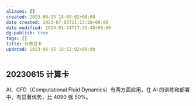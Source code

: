 ```yaml
---
aliases: []
created: 2023-06-15 18:09:02+08:00
date created: 2023-07-05T11:13:20+08:00
date modified: 2024-01-14T17:35:48+08:00
dg-publish: true
tags: []
title: 计算显卡
updated: 2023-06-15 18:12:02+08:00
---
```


## 20230615 计算卡
AI、CFD（Computational Fluid Dynamics）有两方面应用，在 AI 的训练和部署中，有显著优势，比 4090 强 50%。
